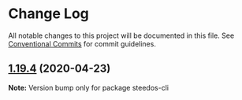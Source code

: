 # Change Log

All notable changes to this project will be documented in this file.
See [Conventional Commits](https://conventionalcommits.org) for commit guidelines.

## [1.19.4](https://github.com/steedos/cli/compare/v1.19.3...v1.19.4) (2020-04-23)

**Note:** Version bump only for package steedos-cli
